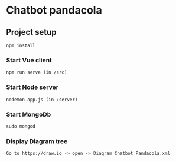 # Chatbot pandacola

## Project setup
```
npm install
```

### Start Vue client
```
npm run serve (in /src)
```

### Start Node server
```
nodemon app.js (in /server)
```

### Start MongoDb
```
sudo mongod
```

### Display Diagram tree
```
Go to https://draw.io -> open -> Diagram Chatbot Pandacola.xml
```
